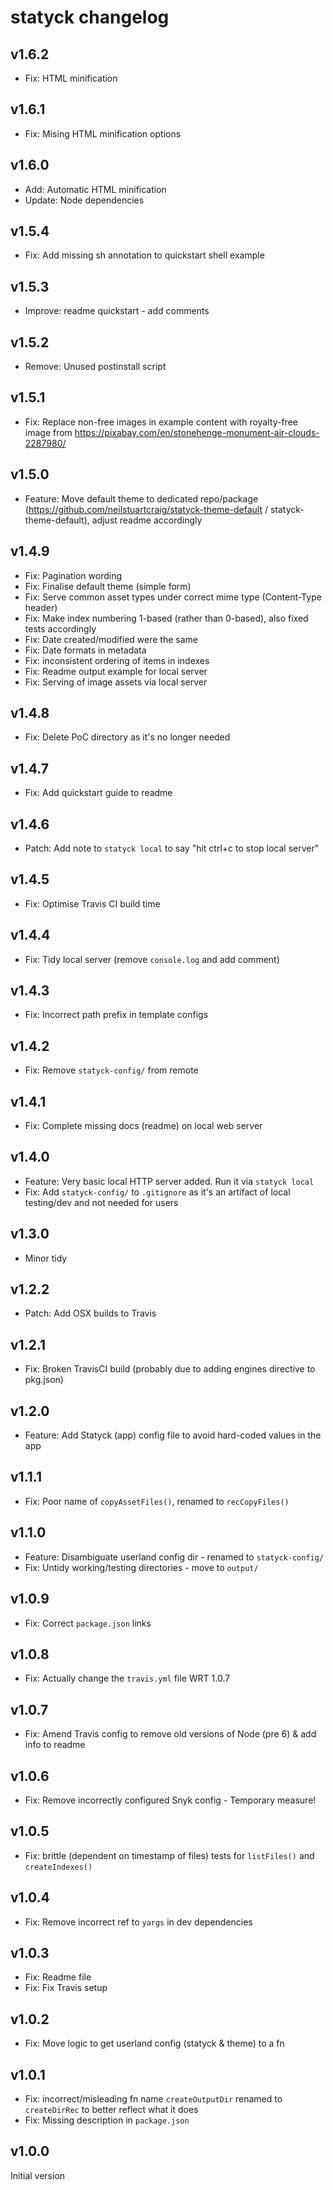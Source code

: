 # statyck changelog

## v1.6.2
* Fix: HTML minification

## v1.6.1
* Fix: Mising HTML minification options

## v1.6.0
* Add: Automatic HTML minification
* Update: Node dependencies

## v1.5.4
* Fix: Add missing sh annotation to quickstart shell example

## v1.5.3
* Improve: readme quickstart - add comments

## v1.5.2
* Remove: Unused postinstall script

## v1.5.1
* Fix: Replace non-free images in example content with royalty-free image from https://pixabay.com/en/stonehenge-monument-air-clouds-2287980/

## v1.5.0
* Feature: Move default theme to dedicated repo/package (https://github.com/neilstuartcraig/statyck-theme-default / statyck-theme-default), adjust readme accordingly

## v1.4.9
* Fix: Pagination wording
* Fix: Finalise default theme (simple form)
* Fix: Serve common asset types under correct mime type (Content-Type header)
* Fix: Make index numbering 1-based (rather than 0-based), also fixed tests accordingly
* Fix: Date created/modified were the same
* Fix: Date formats in metadata
* Fix: inconsistent ordering of items in indexes
* Fix: Readme output example for local server
* Fix: Serving of image assets via local server

## v1.4.8
* Fix: Delete PoC directory as it's no longer needed

## v1.4.7
* Fix: Add quickstart guide to readme

## v1.4.6
* Patch: Add note to `statyck local` to say "hit ctrl+c to stop local server"

## v1.4.5
* Fix: Optimise Travis CI build time

## v1.4.4
* Fix: Tidy local server (remove `console.log` and add comment)

## v1.4.3
* Fix: Incorrect path prefix in template configs

## v1.4.2
* Fix: Remove `statyck-config/` from remote

## v1.4.1
* Fix: Complete missing docs (readme) on local web server

## v1.4.0
* Feature: Very basic local HTTP server added. Run it via `statyck local`
* Fix: Add `statyck-config/` to `.gitignore` as it's an artifact of local testing/dev and not needed for users

## v1.3.0
* Minor tidy

## v1.2.2
* Patch: Add OSX builds to Travis

## v1.2.1
* Fix: Broken TravisCI build (probably due to adding engines directive to pkg.json)

## v1.2.0
* Feature: Add Statyck (app) config file to avoid hard-coded values in the app

## v1.1.1
* Fix: Poor name of `copyAssetFiles()`, renamed to `recCopyFiles()`

## v1.1.0
* Feature: Disambiguate userland config dir - renamed to `statyck-config/`
* Fix: Untidy working/testing directories - move to `output/`

## v1.0.9
* Fix: Correct `package.json` links

## v1.0.8
* Fix: Actually change the `travis.yml` file WRT 1.0.7

## v1.0.7
* Fix: Amend Travis config to remove old versions of Node (pre 6) & add info to readme

## v1.0.6
* Fix: Remove incorrectly configured Snyk config - Temporary measure!

## v1.0.5
* Fix: brittle (dependent on timestamp of files) tests for `listFiles()` and `createIndexes()`

## v1.0.4
* Fix: Remove incorrect ref to `yargs` in dev dependencies

## v1.0.3
* Fix: Readme file
* Fix: Fix Travis setup

## v1.0.2
* Fix: Move logic to get userland config (statyck & theme) to a fn

## v1.0.1
* Fix: incorrect/misleading fn name `createOutputDir` renamed to `createDirRec` to better reflect what it does
* Fix: Missing description in `package.json`

## v1.0.0
Initial version
